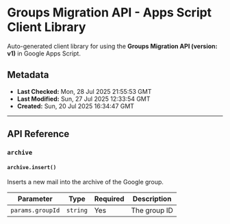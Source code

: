 # Groups Migration API - Apps Script Client Library

Auto-generated client library for using the **Groups Migration API (version: v1)** in Google Apps Script.

## Metadata

- **Last Checked:** Mon, 28 Jul 2025 21:55:53 GMT
- **Last Modified:** Sun, 27 Jul 2025 12:33:54 GMT
- **Created:** Sun, 20 Jul 2025 16:34:47 GMT



---

## API Reference

### `archive`

#### `archive.insert()`

Inserts a new mail into the archive of the Google group.

| Parameter | Type | Required | Description |
|---|---|---|---|
| `params.groupId` | `string` | Yes | The group ID |
